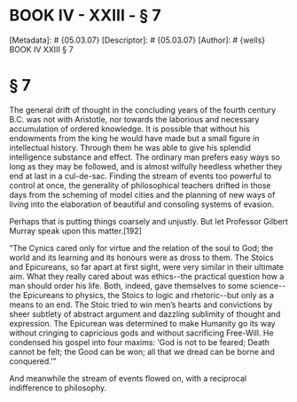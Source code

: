 # BOOK IV - XXIII - § 7
[Metadata]: # {05.03.07}
[Descriptor]: # {05.03.07}
[Author]: # {wells}
BOOK IV
XXIII
§ 7
# § 7
The general drift of thought in the concluding years of the fourth century B.C.
was not with Aristotle, nor towards the laborious and necessary accumulation of
ordered knowledge. It is possible that without his endowments from the king he
would have made but a small figure in intellectual history. Through them he was
able to give his splendid intelligence substance and effect. The ordinary man
prefers easy ways so long as they may be followed, and is almost wilfully
heedless whether they end at last in a cul-de-sac. Finding the stream of events
too powerful to control at once, the generality of philosophical teachers
drifted in those days from the scheming of model cities and the planning of new
ways of living into the elaboration of beautiful and consoling systems of
evasion.

Perhaps that is putting things coarsely and unjustly. But let Professor Gilbert
Murray speak upon this matter.[192]

“The Cynics cared only for virtue and the relation of the soul to God; the
world and its learning and its honours were as dross to them. The Stoics and
Epicureans, so far apart at first sight, were very similar in their ultimate
aim. What they really cared about was ethics--the practical question how a man
should order his life. Both, indeed, gave themselves to some science--the
Epicureans to physics, the Stoics to logic and rhetoric--but only as a means to
an end. The Stoic tried to win men’s hearts and convictions by sheer subtlety
of abstract argument and dazzling sublimity of thought and expression. The
Epicurean was determined to make Humanity go its way without cringing to
capricious gods and without sacrificing Free-Will. He condensed his gospel into
four maxims: ‘God is not to be feared; Death cannot be felt; the Good can be
won; all that we dread can be borne and conquered.’”

And meanwhile the stream of events flowed on, with a reciprocal indifference to
philosophy.

